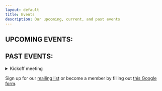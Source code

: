 ```yaml
---
layout: default
title: Events
description: Our upcoming, current, and past events
---
```


## UPCOMING EVENTS:

## PAST EVENTS:


<details>
<summary>
 Kickoff meeting
</summary>
<ul> 
 <li><strong>When?</strong> 13 July 2023, 14:00 - 16:00</li> 
 <li><strong>Where?</strong> Friedrich-Sommer-Raum IB 1/103</li> 
 <li><strong>What?</strong> A friendly meeting to get to know other women in math, with lightning talks about our research. Everyone is welcome to introduce themselves and give a 5 minute talk about their research.</li> 
 <li><strong>How do I sign up?</strong> Anyone can show up. If you want to give a lightning talk, email the organizers by July 10.</li> 
</ul>
</details>


 
Sign up for our [mailing list](https://lists.ruhr-uni-bochum.de/mailman/listinfo/women-in-maths) or become a member by filling out [this Google form](https://docs.google.com/forms/d/e/1FAIpQLSdmaadCNGYQ25b-C8ToJdVUVEInu_W2b99f71fXeSLqNCN-1Q/viewform?usp=sf_link).
